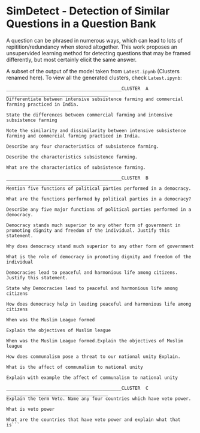 # SimDetect - Detection of Similar Questions in a Question Bank

A question can be phrased in numerous ways, which can lead to lots of repitition/redundancy when stored altogether. This work proposes an unsupervided learning method for detecting questions that may be framed differently, but most certainly elicit the same answer.


A subset of the output of the model taken from `Latest.ipynb` (Clusters renamed here). To view all the generated clusters, check `Latest.ipynb`:
```
___________________________________________CLUSTER  A ______________________________________
Differentiate between intensive subsistence farming and commercial farming practiced in India.

State the differences between commercial farming and intensive subsistence farming

Note the similarity and dissimilarity between intensive subsistence farming and commercial farming practiced in India.

Describe any four characteristics of subsistence farming.

Describe the characteristics subsistence farming.

What are the characteristics of subsistence farming.

___________________________________________CLUSTER  B ______________________________________
Mention five functions of political parties performed in a democracy.

What are the functions performed by political parties in a democracy?

Describe any five major functions of political parties performed in a democracy.

Democracy stands much superior to any other form of government in promoting dignity and freedom of the individual. Justify this statement.

Why does democracy stand much superior to any other form of government

What is the role of democracy in promoting dignity and freedom of the individual

Democracies lead to peaceful and harmonious life among citizens. Justify this statement.

State why Democracies lead to peaceful and harmonious life among citizens

How does democracy help in leading peaceful and harmonious life among citizens

When was the Muslim League formed

Explain the objectives of Muslim league

When was the Muslim League formed.Explain the objectives of Muslim league

How does communalism pose a threat to our national unity Explain.

What is the affect of communalism to national unity

Explain with example the affect of communalism to national unity

___________________________________________CLUSTER  C ______________________________________
Explain the term Veto. Name any four countries which have veto power.

What is veto power

What are the countries that have veto power and explain what that is```
